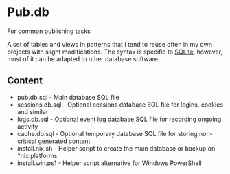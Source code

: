 # Pub.db
For common publishing tasks

A set of tables and views in patterns that I tend to reuse often in my own projects with slight modifications. The syntax is specific to [SQLite](https://www.sqlite.org/), however, most of it can be adapted to other database software.

## Content
* pub.db.sql - Main database SQL file
* sessions.db.sql - Optional sessions database SQL file for logins, cookies and similar
* logs.db.sql - Optional event log database SQL file for recording ongoing activity
* cache.db.sql - Optional temporary database SQL file for storing non-critical generated content
* install.nix.sh - Helper script to create the main database or backup on \*nix platforms
* install.win.ps1 - Helper script alternative for Windows PowerShell
